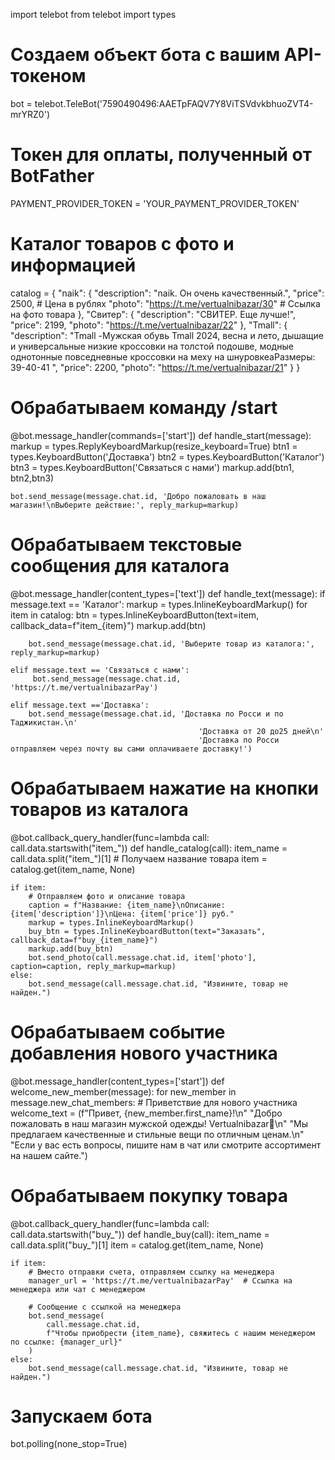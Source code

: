 import telebot
from telebot import types

# Создаем объект бота с вашим API-токеном
bot = telebot.TeleBot('7590490496:AAETpFAQV7Y8ViTSVdvkbhuoZVT4-mrYRZ0')

# Токен для оплаты, полученный от BotFather
PAYMENT_PROVIDER_TOKEN = 'YOUR_PAYMENT_PROVIDER_TOKEN'

# Каталог товаров с фото и информацией
catalog = {
    "naik": {
        "description": "naik. Он очень качественный.",
        "price": 2500,  # Цена в рублях
        "photo": "https://t.me/vertualnibazar/30"  # Ссылка на фото товара
    },
    "Свитер": {
        "description": "СВИТЕР. Еще лучше!",
        "price": 2199,
        "photo": "https://t.me/vertualnibazar/22"
    },
    "Tmall": {
        "description": "Tmall -Мужская обувь Tmall 2024, весна и лето, дышащие и универсальные низкие кроссовки на толстой подошве, модные однотонные повседневные кроссовки на меху на шнуровкеаРазмеры: 39-40-41  ",
        "price": 2200,
        "photo": "https://t.me/vertualnibazar/21"
    }
}


# Обрабатываем команду /start
@bot.message_handler(commands=['start'])
def handle_start(message):
    markup = types.ReplyKeyboardMarkup(resize_keyboard=True)
    btn1 = types.KeyboardButton('Доставка')
    btn2 = types.KeyboardButton('Каталог')
    btn3 = types.KeyboardButton('Связаться с нами')
    markup.add(btn1, btn2,btn3)

    bot.send_message(message.chat.id, 'Добро пожаловать в наш магазин!\nВыберите действие:', reply_markup=markup)


# Обрабатываем текстовые сообщения для каталога
@bot.message_handler(content_types=['text'])
def handle_text(message):
    if message.text == 'Каталог':
        markup = types.InlineKeyboardMarkup()
        for item in catalog:
            btn = types.InlineKeyboardButton(text=item, callback_data=f"item_{item}")
            markup.add(btn)

        bot.send_message(message.chat.id, 'Выберите товар из каталога:', reply_markup=markup)

    elif message.text == 'Связаться с нами':
         bot.send_message(message.chat.id, 'https://t.me/vertualnibazarPay')

    elif message.text =='Доставка':
        bot.send_message(message.chat.id, 'Доставка по Росси и по Таджикистан.\n'
                                              'Доставка от 20 до25 дней\n'
                                              'Доставка по Росси отправляем через почту вы сами оплачиваете доставку!')

# Обрабатываем нажатие на кнопки товаров из каталога
@bot.callback_query_handler(func=lambda call: call.data.startswith("item_"))
def handle_catalog(call):
    item_name = call.data.split("item_")[1]  # Получаем название товара
    item = catalog.get(item_name, None)

    if item:
        # Отправляем фото и описание товара
        caption = f"Название: {item_name}\nОписание: {item['description']}\nЦена: {item['price']} руб."
        markup = types.InlineKeyboardMarkup()
        buy_btn = types.InlineKeyboardButton(text="Заказать", callback_data=f"buy_{item_name}")
        markup.add(buy_btn)
        bot.send_photo(call.message.chat.id, item['photo'], caption=caption, reply_markup=markup)
    else:
        bot.send_message(call.message.chat.id, "Извините, товар не найден.")
# Обрабатываем событие добавления нового участника
@bot.message_handler(content_types=['start'])
def welcome_new_member(message):
    for new_member in message.new_chat_members:
        # Приветствие для нового участника
        welcome_text = (f"Привет, {new_member.first_name}!\n"
                        "Добро пожаловать в наш магазин мужской одежды! Vertualnibazar🎉\n"
                        "Мы предлагаем качественные и стильные вещи по отличным ценам.\n"
                        "Если у вас есть вопросы, пишите нам в чат или смотрите ассортимент на нашем сайте.")


# Обрабатываем покупку товара
@bot.callback_query_handler(func=lambda call: call.data.startswith("buy_"))
def handle_buy(call):
    item_name = call.data.split("buy_")[1]
    item = catalog.get(item_name, None)

    if item:
        # Вместо отправки счета, отправляем ссылку на менеджера
        manager_url = 'https://t.me/vertualnibazarPay'  # Ссылка на менеджера или чат с менеджером

        # Сообщение с ссылкой на менеджера
        bot.send_message(
            call.message.chat.id,
            f"Чтобы приобрести {item_name}, свяжитесь с нашим менеджером по ссылке: {manager_url}"
        )
    else:
        bot.send_message(call.message.chat.id, "Извините, товар не найден.")

# Запускаем бота
bot.polling(none_stop=True)
